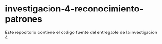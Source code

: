 # investigacion-4-reconocimiento-patrones
Este repositorio contiene el código fuente del entregable de la investigacion 4

